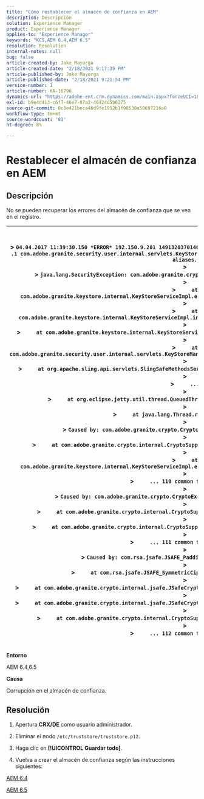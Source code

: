 ```yaml
---
title: "Cómo restablecer el almacén de confianza en AEM"
description: Descripción
solution: Experience Manager
product: Experience Manager
applies-to: "Experience Manager"
keywords: "KCS,AEM 6.4,AEM 6.5"
resolution: Resolution
internal-notes: null
bug: false
article-created-by: Jake Mayorga
article-created-date: "2/18/2021 9:17:39 PM"
article-published-by: Jake Mayorga
article-published-date: "2/18/2021 9:21:54 PM"
version-number: 1
article-number: KA-16796
dynamics-url: "https://adobe-ent.crm.dynamics.com/main.aspx?forceUCI=1&pagetype=entityrecord&etn=knowledgearticle&id=24080cb9-2e72-eb11-a812-00224809aac7"
exl-id: b9e4d413-c6f7-46e7-87a2-46424d5b0275
source-git-commit: 0c3e421beca46d9fe1952b1f98538a50697216a0
workflow-type: tm+mt
source-wordcount: '81'
ht-degree: 8%

---
```


# Restablecer el almacén de confianza en AEM

## Descripción


No se pueden recuperar los errores del almacén de confianza que se ven en el registro.


| <br><br>> `04.04.2017 11:39:30.150 *ERROR* 192.150.9.201 1491320370146 GET ` `/libs/granite/security/truststore` `.json HTTP` `/1` `.1 com.adobe.granite.security.user.internal.servlets.KeyStoreManagingServlet Unable to retrieve the truststore's aliases.`<br>> <br>> `java.lang.SecurityException: com.adobe.granite.crypto.CryptoException: Cannot convert byte data`<br>> <br>> `    ` `at com.adobe.granite.keystore.internal.KeyStoreServiceImpl.extractStorePassword(KeyStoreServiceImpl.java:609)`<br>> <br>> `    ` `at com.adobe.granite.keystore.internal.KeyStoreServiceImpl.internalGetTrustStore(KeyStoreServiceImpl.java:462)`<br>> <br>> `    ` `at com.adobe.granite.keystore.internal.KeyStoreServiceImpl.getTrustStore(KeyStoreServiceImpl.java:154)`<br>> <br>> `    ` `at com.adobe.granite.security.user.internal.servlets.KeyStoreManagingServlet.doGet(KeyStoreManagingServlet.java:154)`<br>> <br>> `    ` `at org.apache.sling.api.servlets.SlingSafeMethodsServlet.mayService(SlingSafeMethodsServlet.java:269)`<br>> <br>> `    ` `...`<br>> <br>> `    ` `at org.eclipse.jetty.util.thread.QueuedThreadPool$3.run(QueuedThreadPool.java:555)`<br>> <br>> `    ` `at java.lang.Thread.run(Thread.java:745)`<br>> <br>> `Caused by: com.adobe.granite.crypto.CryptoException: Cannot convert byte data`<br>> <br>> `    ` `at com.adobe.granite.crypto.internal.CryptoSupportImpl.unprotect(CryptoSupportImpl.java:160)`<br>> <br>> `    ` `at com.adobe.granite.keystore.internal.KeyStoreServiceImpl.extractStorePassword(KeyStoreServiceImpl.java:601)`<br>> <br>> `    ` `... 110 common frames omitted`<br>> <br>> `Caused by: com.adobe.granite.crypto.CryptoException: Failed decrypting cipher text`<br>> <br>> `    ` `at com.adobe.granite.crypto.internal.CryptoSupportImpl.decrypt(CryptoSupportImpl.java:96)`<br>> <br>> `    ` `at com.adobe.granite.crypto.internal.CryptoSupportImpl.unprotect(CryptoSupportImpl.java:157)`<br>> <br>> `    ` `... 111 common frames omitted`<br>> <br>> `Caused by: com.rsa.jsafe.JSAFE_PaddingException: Invalid padding.`<br>> <br>> `    ` `at com.rsa.jsafe.JSAFE_SymmetricCipher.decryptFinal(Unknown Source)`<br>> <br>> `    ` `at com.adobe.granite.crypto.internal.jsafe.JSafeCryptoSupport.getPlainText(JSafeCryptoSupport.java:325)`<br>> <br>> `    ` `at com.adobe.granite.crypto.internal.jsafe.JSafeCryptoSupport.getPlainText(JSafeCryptoSupport.java:307)`<br>> <br>> `    ` `at com.adobe.granite.crypto.internal.CryptoSupportImpl.decrypt(CryptoSupportImpl.java:94)`<br>> <br>> `    ` `... 112 common frames omitted`<br><br> |
| --- |


<b>Entorno</b>

AEM 6.4,6.5

<b>Causa</b>

Corrupción en el almacén de confianza.


## Resolución


1. Apertura <b>CRX/DE</b> como usuario administrador.

2. Eliminar el nodo `/etc/truststore/truststore.p12`.

3. Haga clic en <b>[!UICONTROL Guardar todo]</b>.

4. Vuelva a crear el almacén de confianza según las instrucciones siguientes:

[AEM 6.4](https://docs.adobe.com/content/help/en/experience-manager-64/administering/security/saml-2-0-authenticationhandler.html#add-the-idp-certificate-to-the-aem-truststore)

[AEM 6.5](https://docs.adobe.com/content/help/en/experience-manager-65/administering/security/saml-2-0-authenticationhandler.html#add-the-idp-certificate-to-the-aem-truststore)
